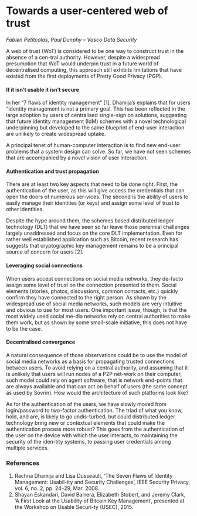 # Towards a user-centered web of trust
_Fabien Petitcolas, Paul Dunphy – Vasco Data Security_

A web of trust (WoT) is considered to be one way to construct trust in the absence of a cen-tral authority. However, despite a widespread presumption that WoT would underpin trust in a future world of decentralised computing, this approach still exhibits limitations that have existed from the first deployments of Pretty Good Privacy (PGP).
#### If it isn’t usable it isn’t secure
In her “7 flaws of identity management” [1], Dhamija’s explains that for users “identity management is not a primary goal. This has been reflected in the large adoption by users of centralised single-sign on solutions, suggesting that future identity management (IdM) schemes with a novel technological underpinning but developed to the same blueprint of end-user interaction are unlikely to create widespread uptake.

A principal tenet of human-computer interaction is to find new end-user problems that a system design can solve. So far, we have not seen schemes that are accompanied by a novel vision of user interaction.

#### Authentication and trust propagation
There are at least two key aspects that need to be done right. First, the authentication of the user, as this will give access the credentials that can open the doors of numerous ser-vices. The second is the ability of users to easily manage their identities (or keys) and assign some level of trust to other identities.

Despite the hype around them, the schemes based distributed ledger technology (DLT) that we have seen so far leave those perennial challenges largely unaddressed and focus on the core DLT implementation. Even for rather well established application such as Bitcoin, recent research has suggests that cryptographic key management remains to be a principal source of concern for users [2].

#### Leveraging social connections
When users accept connections on social media networks, they de-facto assign some level of trust on the connection presented to them. Social elements (stories, photos, discussions, common contacts, etc.) quickly confirm they have connected to the right person. As shown by the widespread use of social media networks, such models are very intuitive and obvious to use for most users. One important issue, though, is that the most widely used social me-dia networks rely on central authorities to make them work, but as shown by some small-scale initiative, this does not have to be the case.

#### Decentralised convergence
A natural consequence of those observations could be to use the model of social media networks as a basis for propagating trusted connections between users. To avoid relying on a central authority, and assuming that it is unlikely that users will run nodes of a P2P net-work on their computer, such model could rely on agent software, that is network end-points that are always available and that can act on behalf of users (the same concept as used by Sovrin). How would the architecture of such platforms look like?

As for the authentication of the users, we have slowly moved from login/password to two-factor authentication. The triad of what you know, hold, and are, is likely to go undis-turbed, but could distributed ledger technology bring new or contextual elements that could make the authentication process more robust? This goes from the authentication of the user on the device with which the user interacts, to maintaining the security of the iden-tity systems, to passing user credentials among multiple services.

### References
1.  Rachna Dhamija and Lisa Dusseault, ‘The Seven Flaws of Identity Management: Usabil-ity and Security Challenges’, IEEE Security Privacy, vol. 6, no. 2, pp. 24–29, Mar. 2008.
2.  Shayan Eskandari, David Barrera, Elizabeth Stobert, and Jeremy Clark, ‘A First Look at the Usability of Bitcoin Key Management’, presented at the Workshop on Usable Securi-ty (USEC), 2015.

